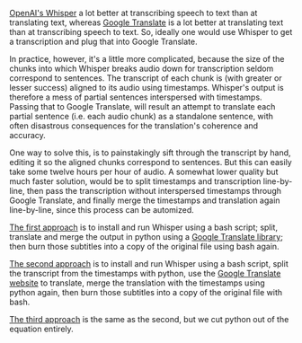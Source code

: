 [OpenAI's Whisper](https://github.com/openai/whisper) a lot better at transcribing speech to text than at translating text, whereas [Google Translate](https://translate.google.com/) is a lot better at translating text than at transcribing speech to text.
So, ideally one would use Whisper to get a transcription and plug that into Google Translate.

In practice, however, it's a little more complicated, because the size of the chunks into which Whisper breaks audio down for transcription seldom correspond to sentences.
The transcript of each chunk is (with greater or lesser success) aligned to its audio using timestamps.
Whisper's output is therefore a mess of partial sentences interspersed with timestamps.
Passing that to Google Translate, will result an attempt to translate each partial sentence (i.e. each audio chunk) as a standalone sentence, with often disastrous consequences for the translation's coherence and accuracy.

One way to solve this, is to painstakingly sift through the transcript by hand, editing it so the aligned chunks correspond to sentences.
But this can easily take some twelve hours per hour of audio.
A somewhat lower quality but much faster solution, would be to split timestamps and transcription line-by-line, then pass the transcription without interspersed timestamps through Google Translate, and finally merge the timestamps and translation again line-by-line, since this process can be automized.

[The first approach](https://github.com/GitWasAMistakeItsNothingButTrash/whisper/tree/approach1) is to install and run Whisper using a bash script; split, translate and merge the output in python using a [Google Translate library](https://pypi.org/project/googletrans/); then burn those subtitles into a copy of the original file using bash again.

[The second approach](https://github.com/GitWasAMistakeItsNothingButTrash/whisper/tree/approach2) is to install and run Whisper using a bash script, split the transcript from the timestamps with python, use the [Google Translate website](https://translate.google.com/?op=docs) to translate, merge the translation with the timestamps using python again, then burn those subtitles into a copy of the original file with bash.

[The third approach](https://github.com/GitWasAMistakeItsNothingButTrash/whisper/tree/approach3) is the same as the second, but we cut python out of the equation entirely.
